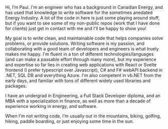 Hi, I’m Paul.  I'm an engineer who has a background in Canadian Energy, and has used that knowledge to write software for the sometimes anedated Energy Industry. A lot of the code in here is just some playing around stuff, but if you want to see some of my non-public repos (work that I have done for clients) just get in contact with me and I'll be happy to show you!  

My goal is to write clean, and maintainable code that helps companies solve problems, or provide solutions.  Writing software is my passion, and collaborating with a good team of developers and engineers is what truely makes me happy. I'm fluent in a ton of different technologies/languages (and can make a passable effort through many more), but my experience and expertise so far lies in creating web applications with React or Svelte frontend (I prefer typescript over Javascript), C# and F# webAPI backend in .NET, SQL DB and everything Azure. I'm also competent in vb.NET from the early days, and familiar with tons of different widely used libraries and packages. 

I have an undergrad in Engineering, a Full Stack Developer diploma, and an MBA with a specialization in finance, as well as more than a decade of experience working in energy, and software. 

When I'm not writing code, I'm usually out in the mountains, biking, golfing, hiking, paddle boarding, or just enjoying some time in the sun. 

